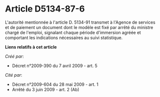 # Article D5134-87-6

L'autorité mentionnée à l'article D. 5134-91 transmet à l'Agence de services et de paiement un document dont le modèle est
fixé par arrêté du ministre chargé de l'emploi, signalant chaque période d'immersion agréée et comportant les indications
nécessaires au suivi statistique.

**Liens relatifs à cet article**

_Créé par_:

  - Décret n°2009-390 du 7 avril 2009 - art. 5

_Cité par_:

  - Décret n°2009-604 du 28 mai 2009 - art. 1
  - Arrêté du 3 juin 2009 - art. 2 (Ab)
